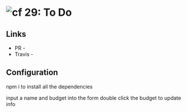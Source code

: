 ![cf](http://i.imgur.com/7v5ASc8.png) 29: To Do
===

## Links
* PR - 
* Travis - 


## Configuration
npm i to install all the dependencies

input a name and budget into the form
double click the budget to update info





